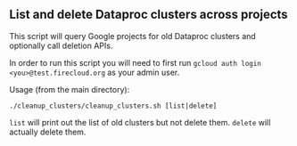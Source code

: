 ## List and delete Dataproc clusters across projects
This script will query Google projects for old Dataproc clusters and optionally call deletion APIs.

In order to run this script you will need to first run `gcloud auth login <you>@test.firecloud.org` as your admin user.

Usage (from the main directory):

```./cleanup_clusters/cleanup_clusters.sh [list|delete]```

`list` will print out the list of old clusters but not delete them.  `delete` will actually delete them.
